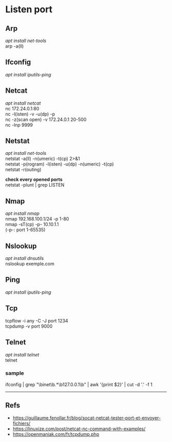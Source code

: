 # Listen port

## Arp
_apt install net-tools_   
arp -a(ll)  

## Ifconfig
_apt install iputils-ping_  

## Netcat
_apt install netcat_  
nc 172.24.0.1:80  
nc -l(isten) -v -u(dp) -p <port>    
nc -z(scan open) -v 172.24.0.1 20-500  
nc -lnp 9999 
  
## Netstat
_apt install net-tools_  
netstat -a(ll) -n(umeric) -t(cp) 2>&1    
netstat -p(rogram) -l(isten) -u(dp) -n(umeric) -t(cp)  
netstat -r(outing)  
  
**check every opened ports**  
netstat -plunt | grep LISTEN
  
## Nmap
_apt install nmap_  
nmap 192.168.100.1/24 -p 1-80  
nmap -sT(cp) -p- 10.10.1.1  
(-p-: port 1-65535)      
  
## Nslookup
_apt install dnsutils_  
nslookup exemple.com  
  
## Ping
_apt install iputils-ping_    

## Tcp
tcpflow -i any -C -J port 1234  
tcpdump -v port 9000
  
## Telnet
_apt install telnet_  
telnet <remote> <port>  
  
### sample
ifconfig | grep "\binet\b.*\b127.0.0.1\b" | awk '{print $2}' | cut -d '.' -f 1  

---
Refs
----
* https://guillaume.fenollar.fr/blog/socat-netcat-tester-port-et-envoyer-fichiers/
* https://linuxize.com/post/netcat-nc-command-with-examples/
* https://openmaniak.com/fr/tcpdump.php
